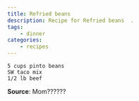```yaml
---
title: Refried beans
description: Recipe for Refried beans  .
tags:
    - dinner
categories:
    - recipes
---
```


```
5 cups pinto beans
SW taco mix
1/2 lb beef
```

**Source**: Mom??????